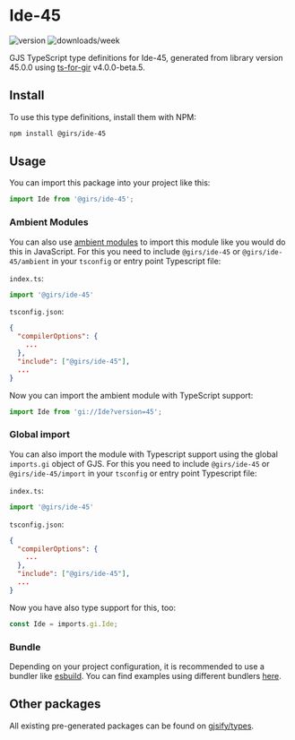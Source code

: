 
# Ide-45

![version](https://img.shields.io/npm/v/@girs/ide-45)
![downloads/week](https://img.shields.io/npm/dw/@girs/ide-45)


GJS TypeScript type definitions for Ide-45, generated from library version 45.0.0 using [ts-for-gir](https://github.com/gjsify/ts-for-gir) v4.0.0-beta.5.


## Install

To use this type definitions, install them with NPM:
```bash
npm install @girs/ide-45
```

## Usage

You can import this package into your project like this:
```ts
import Ide from '@girs/ide-45';
```

### Ambient Modules

You can also use [ambient modules](https://github.com/gjsify/ts-for-gir/tree/main/packages/cli#ambient-modules) to import this module like you would do this in JavaScript.
For this you need to include `@girs/ide-45` or `@girs/ide-45/ambient` in your `tsconfig` or entry point Typescript file:

`index.ts`:
```ts
import '@girs/ide-45'
```

`tsconfig.json`:
```json
{
  "compilerOptions": {
    ...
  },
  "include": ["@girs/ide-45"],
  ...
}
```

Now you can import the ambient module with TypeScript support: 

```ts
import Ide from 'gi://Ide?version=45';
```

### Global import

You can also import the module with Typescript support using the global `imports.gi` object of GJS.
For this you need to include `@girs/ide-45` or `@girs/ide-45/import` in your `tsconfig` or entry point Typescript file:

`index.ts`:
```ts
import '@girs/ide-45'
```

`tsconfig.json`:
```json
{
  "compilerOptions": {
    ...
  },
  "include": ["@girs/ide-45"],
  ...
}
```

Now you have also type support for this, too:

```ts
const Ide = imports.gi.Ide;
```

### Bundle

Depending on your project configuration, it is recommended to use a bundler like [esbuild](https://esbuild.github.io/). You can find examples using different bundlers [here](https://github.com/gjsify/ts-for-gir/tree/main/examples).

## Other packages

All existing pre-generated packages can be found on [gjsify/types](https://github.com/gjsify/types).

